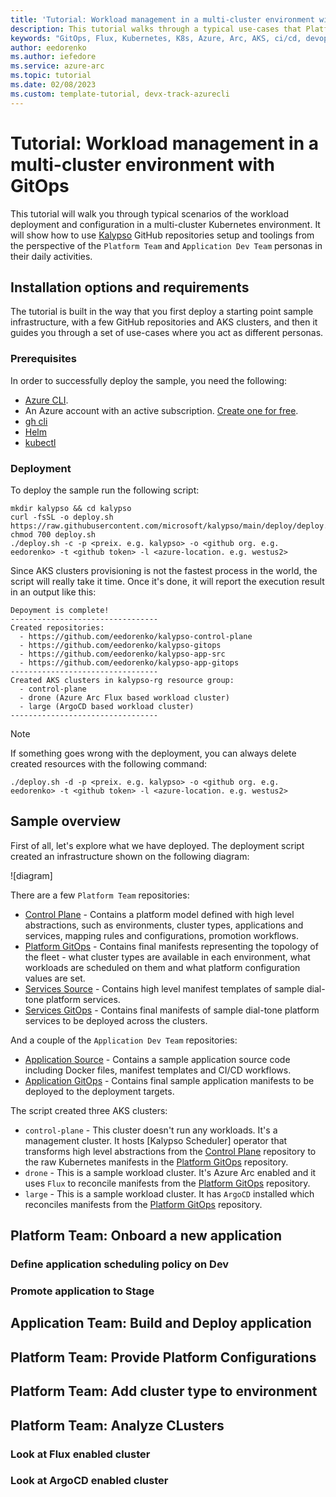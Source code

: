 ```yaml
---
title: 'Tutorial: Workload management in a multi-cluster environment with GitOps'
description: This tutorial walks through a typical use-cases that Platform and Application teams face on a daily basis working with K8s workloads in a multi-cluster envrironemnt.
keywords: "GitOps, Flux, Kubernetes, K8s, Azure, Arc, AKS, ci/cd, devops"
author: eedorenko
ms.author: iefedore
ms.service: azure-arc
ms.topic: tutorial
ms.date: 02/08/2023
ms.custom: template-tutorial, devx-track-azurecli
---
```


# Tutorial: Workload management in a multi-cluster environment with GitOps

This tutorial will walk you through typical scenarios of the workload deployment and configuration in a multi-cluster Kubernetes environment. It will show how to use [Kalypso](https://github.com/microsoft/kalypso) GitHub repositories setup and toolings from the perspective of the `Platform Team` and `Application Dev Team` personas in their daily activities. 

## Installation options and requirements
 
The tutorial is built in the way that you first deploy a starting point sample infrastructure, with a few GitHub repositories and AKS clusters, and then it guides you through a set of use-cases where you act as different personas. 

### Prerequisites

In order to successfully deploy the sample, you need the following:

- [Azure CLI](/cli/azure/install-azure-cli).
- An Azure account with an active subscription. [Create one for free](https://azure.microsoft.com/free).
- [gh cli](https://cli.github.com)
- [Helm](https://helm.sh/docs/helm/helm_install/)
- [kubectl](https://kubernetes.io/docs/tasks/tools/#kubectl)

### Deployment

To deploy the sample run the following script:

```azurecli-interactive
mkdir kalypso && cd kalypso
curl -fsSL -o deploy.sh https://raw.githubusercontent.com/microsoft/kalypso/main/deploy/deploy.sh
chmod 700 deploy.sh
./deploy.sh -c -p <preix. e.g. kalypso> -o <github org. e.g. eedorenko> -t <github token> -l <azure-location. e.g. westus2> 
```

Since AKS clusters provisioning is not the fastest process in the world, the script will really take it time. Once it's done, it will report the execution result in an output like this:

```azurecli-interactive
Depoyment is complete!
---------------------------------
Created repositories:
  - https://github.com/eedorenko/kalypso-control-plane
  - https://github.com/eedorenko/kalypso-gitops
  - https://github.com/eedorenko/kalypso-app-src
  - https://github.com/eedorenko/kalypso-app-gitops
---------------------------------
Created AKS clusters in kalypso-rg resource group:
  - control-plane
  - drone (Azure Arc Flux based workload cluster)
  - large (ArgoCD based workload cluster)
---------------------------------  
```

> [!NOTE]
> If something goes wrong with the deployment, you can always delete created resources with the following command:
> ```azurecli-interactive
> ./deploy.sh -d -p <preix. e.g. kalypso> -o <github org. e.g. eedorenko> -t <github token> -l <azure-location. e.g. westus2> 
> ```

## Sample overview

First of all, let's explore what we have deployed. The deployment script created an infrastructure shown on the following diagram:

![diagram]

There are a few `Platform Team` repositories:

- [Control Plane](https://github.com/microsoft/kalypso-control-plane) - Contains a platform model defined with high level abstractions, such as environments, cluster types, applications and services, mapping rules and configurations, promotion workflows.
- [Platform GitOps](https://github.com/microsoft/kalypso-gitops) - Contains final manifests representing the topology of the fleet - what cluster types are available in each environment, what workloads are scheduled on them and what platform configuration values are set.
- [Services Source](https://github.com/microsoft/kalypso-svc-src) - Contains high level manifest templates of sample dial-tone platform services.
- [Services GitOps](https://github.com/microsoft/kalypso-svc-gitops) - Contains final manifests of sample dial-tone platform services to be deployed across the clusters.

And a couple of the `Application Dev Team` repositories:

- [Application Source](https://github.com/microsoft/kalypso-app-src) - Contains a sample application source code including Docker files, manifest templates and CI/CD workflows.
- [Application GitOps](https://github.com/microsoft/kalypso-app-gitops) - Contains final sample application manifests to be deployed to the deployment targets.

The script created three AKS clusters:

- `control-plane` - This cluster doesn't run any workloads. It's a management cluster. It hosts [Kalypso Scheduler] operator that transforms high level abstractions from the [Control Plane](https://github.com/microsoft/kalypso-control-plane) repository to the raw Kubernetes manifests in the [Platform GitOps](https://github.com/microsoft/kalypso-gitops) repository.
- `drone` - This is a sample workload cluster. It's Azure Arc enabled and it uses `Flux` to reconcile manifests from the [Platform GitOps](https://github.com/microsoft/kalypso-gitops) repository.
- `large` - This is a sample workload cluster. It has `ArgoCD` installed which reconciles manifests from the [Platform GitOps](https://github.com/microsoft/kalypso-gitops) repository.


<!-- - [Platform team onboards a workload](./docs/use-cases/platform-team-onboards-workload.md)
- [Platform team defines a cluster type](./docs/images/under-construction.png)
- [Platform team provides a configuration value for a cluster type](./docs/images/under-construction.png)
- [Platform team schedules an application on cluster types](./docs/images/under-construction.png)
- [Application team defines application deployment targets](./docs/images/under-construction.png)
- [Application team provides a configuration value for a deployment target](./docs/images/under-construction.png)
- [Application team updates the application](./docs/images/under-construction.png)
- [Platform team defines service deployment targets](./docs/images/under-construction.png)
- [Platform team provides a configuration value for a service deployment target](./docs/images/under-construction.png)
- [Platform team updates a platform service](./docs/images/under-construction.png) -->


## Platform Team: Onboard a new application



### Define application scheduling policy on Dev

### Promote application to Stage

## Application Team: Build and Deploy application 

## Platform Team: Provide Platform Configurations

## Platform Team: Add cluster type to environment

## Platform Team: Analyze CLusters

### Look at Flux enabled cluster

### Look at ArgoCD enabled cluster





